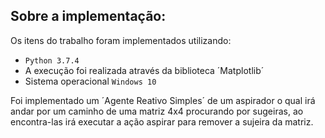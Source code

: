 ## Sobre a implementação:
Os itens do trabalho foram implementados utilizando:
- `Python 3.7.4`
- A execução foi realizada através da biblioteca ´Matplotlib´
- Sistema operacional `Windows 10`

Foi implementado um ´Agente Reativo Simples´ de um aspirador o qual irá andar por um caminho de uma matriz 4x4 procurando por 
sugeiras, ao encontra-las irá executar a ação aspirar para remover a sujeira da matriz.
